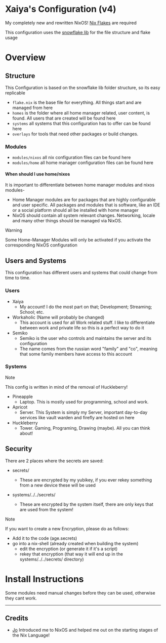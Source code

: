 # Xaiya's Configuration (v4)
My completely new and rewritten NixOS! [Nix Flakes](https://nixos.wiki/wiki/Flakes) are required

This configuration uses the [snowflake lib](https://github.com/snowfallorg/lib) for the file structure and flake usage

# Overview
## Structure
This Configuration is based on the snowflake lib folder structure, so its easy replicable

- `flake.nix` is the base file for everything. All things start and are managed from here
- `homes` is the folder where all home manager related, user content, is found. All users that are created will be found here
- `systems` all systems that this configuration has to offer can be found here
- `overlays` for tools that need other packages or build changes.

### Modules
- `modules/nixos` all nix configuration files can be found here
- `modules/home` all home manager configuration files can be found here

#### When should I use home/nixos
It is important to differentiate between home manager modules and nixos modules-
- Home Manager modules are for packages that are highly configurable  and user specific. All packages and modules that is software, like an IDE or a social platform should all be installed with home manager
- NixOS should contain all system relevant changes. Networking, locale and many other things should be managed via NixOS.

> [!WARNING]
> Some Home-Manager Modules will only be activated if you activate the corresponding NixOS configuration

## Users and Systems
This configuration has different users and systems that could change from time to time.

### Users
- Xaiya
  - My account! I do the most part on that; Development; Streaming; School; etc.
- Workaholic (Name will probably be changed)
  - This account is used for all Work related stuff. I like to differentiate between work and private life so this is a perfect way to do it
- Semiko
  - Semiko is the user who controls and maintains the server and its configuration
  - The name comes from the russian word "family" and "co", meaning that some family members have access to this account

### Systems

> [!NOTE]
> This config is written in mind of the removal of Huckleberry!

- Pineapple
  - Laptop. This is mostly used for programming, school and work.
- Apricot
  - Server. This System is simply my Server, important day-to-day services like vault warden and firefly are hosted on here
- Huckleberry
  - Tower. Gaming, Programing, Drawing (maybe). All you can think about!

## Security
There are 2 places where the secrets are saved:
- secrets/
  - These are encrypted by my yubikey, if you ever rekey something from a new device these will be used

- systems/../../secrets/
  - These are encrypted by the system itself, there are only keys that are used from the system!

> [!Note]
> If you want to create a new Encryption, please do as follows:
> - Add it to the code (age.secrets)
> - go into a nix-shell (already created when building the system)
>   - edit the encryption (or generate it if it's a script)
>   - rekey that encryption (that way it will end up in the systems/../../secrets/ directory)

# Install Instructions
Some modules need manual changes before they can be used, otherwise they cant work.

---
## Credits
- [Jo](https://github.com/Jokiller230) Introduced me to NixOS and helped me out on the starting stages of the Nix Language!
